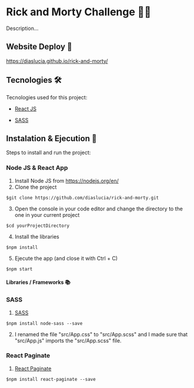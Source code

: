 # Rick and Morty Challenge 👴👦

Description...

## Website Deploy 🏁

https://diaslucia.github.io/rick-and-morty/

## Tecnologies 🛠️

Tecnologies used for this project:

- [React JS](https://es.reactjs.org/)

- [SASS](https://sass-lang.com/)

## Instalation & Ejecution 🚀

Steps to install and run the project:

### Node JS & React App

1. Install Node JS from https://nodejs.org/en/
2. Clone the project
```
$git clone https://github.com/diaslucia/rick-and-morty.git
```
3. Open the console in your code editor and change the directory to the one in your current project
```
$cd yourProjectDirectory
```
4. Install the libraries
```
$npm install
```
5. Ejecute the app (and close it with Ctrl + C)
```
$npm start
```

#### Libraries / Frameworks 📚

### SASS

1. [SASS](https://create-react-app.dev/docs/adding-a-sass-stylesheet/)
```
$npm install node-sass --save
```
2. I renamed the file "src/App.css" to "src/App.scss" and I made sure that "src/App.js" imports the "src/App.scss" file. 

### React Paginate

1. [React Paginate](https://www.npmjs.com/package/react-paginate)
```
$npm install react-paginate --save
```